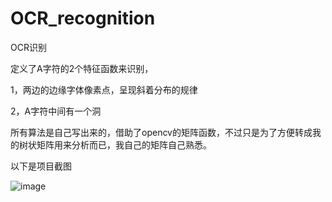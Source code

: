 # OCR_recognition
OCR识别

定义了A字符的2个特征函数来识别，

1，两边的边缘字体像素点，呈现斜着分布的规律


2，A字符中间有一个洞


所有算法是自己写出来的，借助了opencv的矩阵函数，不过只是为了方便转成我的树状矩阵用来分析而已，我自己的矩阵自己熟悉。

以下是项目截图

 ![image](https://github.com/lokenetwork/OCR_recognition/blob/master/images/OCR-demp-picture.png?)

